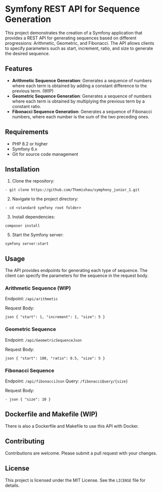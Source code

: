 # Symfony REST API for Sequence Generation

This project demonstrates the creation of a Symfony application that provides a REST API for generating sequences based on different progressions: Arithmetic, Geometric, and Fibonacci. The API allows clients to specify parameters such as start, increment, ratio, and size to generate the desired sequence.

## Features

- **Arithmetic Sequence Generation**: Generates a sequence of numbers where each term is obtained by adding a constant difference to the previous term. (WIP)
- **Geometric Sequence Generation**: Generates a sequence of numbers where each term is obtained by multiplying the previous term by a constant ratio.
- **Fibonacci Sequence Generation**: Generates a sequence of Fibonacci numbers, where each number is the sum of the two preceding ones.

## Requirements

- PHP 8.2 or higher
- Symfony 6.x
- Git for source code management
  
## Installation
1. Clone the repository:

```
- git clone https://github.com/Themishau/symphony_junior_1.git
```

2. Navigate to the project directory:
```
- cd <standard symfony root folder>
```
3. Install dependencies:
```
composer install 
```
5. Start the Symfony server:
```
symfony server:start
```
## Usage

The API provides endpoints for generating each type of sequence. The client can specify the parameters for the sequence in the request body.

### Arithmetic Sequence (WIP)

Endpoint: `/api/arithmetic`

Request Body:
```
json { "start": 1, "increment": 1, "size": 5 }
```
### Geometric Sequence

Endpoint: `/api/GeometricSequenceJson`

Request Body:
```
json { "start": 100, "ratio": 0.5, "size": 5 }
```

### Fibonacci Sequence

Endpoint: `/api/fibonacciJson`
Query: `/fibonacciQuery/{size}`

Request Body:

```
- json { "size": 10 }
```

## Dockerfile and Makefile (WIP)

There is also a Dockerfile and Makefile to use this API with Docker. 

## Contributing

Contributions are welcome. Please submit a pull request with your changes.

## License

This project is licensed under the MIT License. See the `LICENSE` file for details.


